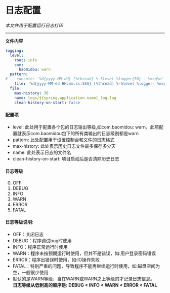 # 日志配置

*本文件用于配置运行日志打印*
***

**文件内容**
```yaml
logging:
  level:
    root: info
    com:
      baomidou: warn
  pattern:
#    console: '%d{yyyy-MM-dd} [%thread] %-5level %logger{50} - %msg%n'
    file: '%d{yyyy-MM-dd HH:mm:ss.SSS} [%thread] %-5level %logger- %msg%n'
  file:
    max-history: 30
    name: logs/${spring.application.name}_log.log
    clean-history-on-start: false
```

#### 配置项
* level: 此处用于配置各个包的日志输出等级,如com.baomidou: warn，此项配置就表示com.baomidou包下的所有类输出的日志级别都是warn
* pattern: 此处配置用于设置控制台和文件的日志格式
* max-history: 此处表示历史日志文件最多保存多少天
* name: 此处表示日志的文件名
* clean-history-on-start: 项目启动后是否清除历史日志



#### 日志等级
0. OFF
1. DEBUG
2. INFO
3. WARN
4. ERROR
5. FATAL

#### 日志等级说明:
* OFF：关闭日志  
* DEBUG：程序调试bug时使用  
* INFO：程序正常运行时使用  
* WARN：程序未按预期运行时使用，但并不是错误，如:用户登录密码错误  
* ERROR：程序出错误时使用，如:IO操作失败  
* FATAL：特别严重的问题，导致程序不能再继续运行时使用，如:磁盘空间为空，一般很少使用  
* 默认的是WARN等级，当在WARN或WARN之上等级的才记录日志信息。  
**日志等级从低到高的顺序是: DEBUG < INFO < WARN < ERROR < FATAL**